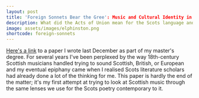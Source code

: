 ```yaml
---
layout: post
title: 'Foreign Sonnets Bear the Gree': Music and Cultural Identity in Scottish Enlightenment Society
description: What did the Acts of Union mean for the Scots language and Scottish music?
image: assets/images/elphinston.png
shortcode: foreign-sonnets
---
```


[Here's a link](http://tsmacdonald.com/assets/foreign-sonnets.pdf) to a paper I
wrote last December as part of my master's degree. For several years I've been
perplexed by the way 18th-century Scottish musicians handled trying to sound
Scottish, British, or European and my eventual epiphany came when I realised
Scots literature scholars had already done a lot of the thinking for me. This
paper is hardly the end of the matter; it's my first attempt at trying to look
at Scottish music through the same lenses we use for the Scots poetry
contemporary to it.
